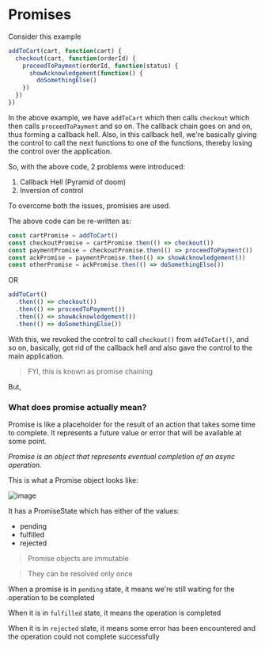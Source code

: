 # Promises

Consider this example
```js
addToCart(cart, function(cart) {
  checkout(cart, function(orderId) {
    proceedToPayment(orderId, function(status) {
      showAcknowledgement(function() {
        doSomethingElse()
    })
  })
})
```

In the above example, we have `addToCart` which then calls `checkout` which then calls `proceedToPayment` and so on. 
The callback chain goes on and on, thus forming a callback hell. 
Also, in this callback hell, we're basically giving the control to call the next functions to one of the functions, thereby losing the control over the application.

So, with the above code, 2 problems were introduced:
1. Callback Hell (Pyramid of doom)
2. Inversion of control


To overcome both the issues, promisies are used.

The above code can be re-written as:
```js
const cartPromise = addToCart()
const checkoutPromise = cartPromise.then(() => checkout())
const paymentPromise = checkoutPromise.then(() => proceedToPayment())
const ackPromise = paymentPromise.then(() => showAcknowledgement())
const otherPromise = ackPromise.then(() => doSomethingElse())
```

OR 

```js
addToCart()
  .then(() => checkout())
  .then(() => proceedToPayment())
  .then(() => showAcknowledgement())
  .then(() => doSomethingElse())
```

With this, we revoked the control to call `checkout()` from `addToCart()`, and so on, basically, got rid of the callback hell and also gave the control to the main application.

> FYI, this is known as promise chaining

But, 
### What does promise actually mean?

Promise is like a placeholder for the result of an action that takes some time to complete. It represents a future value or error that will be available at some point.

*Promise is an object that represents eventual completion of an async operation.*

This is what a Promise object looks like:

![image](https://github.com/anushkadeshpande/js-scratchpad/assets/53345232/c96924d1-5c80-4495-bed9-2cb55675d5c0)

It has a PromiseState which has either of the values:
- pending
- fulfilled
- rejected

> Promise objects are immutable

> They can be resolved only once

When a promise is in `pending` state, it means we're still waiting for the operation to be completed

When it is in `fulfilled` state, it means the operation is completed

When it is in `rejected` state, it means some error has been encountered and the operation could not complete successfully
